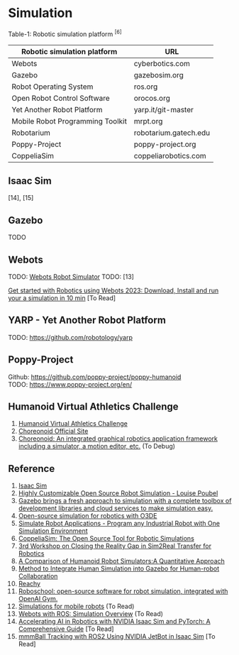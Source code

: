# Simulation

Table-1: Robotic simulation platform <sup>[6]</sup>

| Robotic simulation platform	| URL |
| -- | -- |
| Webots | cyberbotics.com |
| Gazebo | gazebosim.org |
| Robot Operating System | ros.org |
| Open Robot Control Software | orocos.org |
| Yet Another Robot Platform | yarp.it/git-master |
| Mobile Robot Programming Toolkit | mrpt.org |
| Robotarium | robotarium.gatech.edu |
| Poppy-Project | poppy-project.org |
| CoppeliaSim	| coppeliarobotics.com |

## Isaac Sim
[14], [15]

## Gazebo
TODO

## Webots
TODO: [Webots Robot Simulator](https://github.com/cyberbotics/webots)
TODO: [13]

[Get started with Robotics using Webots 2023: Download, Install and run your a simulation in 10 min](https://www.youtube.com/watch?v=gC00pWwOFhg) [To Read]

## YARP - Yet Another Robot Platform
TODO: https://github.com/robotology/yarp

## Poppy-Project
Github: https://github.com/poppy-project/poppy-humanoid <br>
TODO: https://www.poppy-project.org/en/

## Humanoid Virtual Athletics Challenge

1. [Humanoid Virtual Athletics Challenge](https://ytazz.github.io/vnoid/)
2. [Choreonoid Official Site](https://www.choreonoid.org/en/)
3. [Choreonoid: An integrated graphical robotics application framework including a simulator, a motion editor, etc.](https://github.com/choreonoid/choreonoid) (To Debug)

## Reference
1. [Isaac Sim](https://docs.omniverse.nvidia.com/isaacsim/latest/index.html#what-is-isaac-sim)
2. [Highly Customizable Open Source Robot Simulation - Louise Poubel](https://www.youtube.com/watch?v=FheYuaMYJHg)
3. [Gazebo brings a fresh approach to simulation with a complete toolbox of development libraries and cloud services to make simulation easy.](https://gazebosim.org/home)
4. [Open-source simulation for robotics with O3DE](https://robotec.ai/open-source-simulatrion-for-robotics-w/)
5. [Simulate Robot Applications - Program any Industrial Robot with One Simulation Environment](https://robodk.com/)
6. [CoppeliaSim: The Open Source Tool for Robotic Simulations](https://www.opensourceforu.com/2021/03/coppeliasim-the-open-source-tool-for-robotic-simulations/)
7. [3rd Workshop on Closing the Reality Gap in Sim2Real Transfer for Robotics](https://sim2real.github.io/)
8. [A Comparison of Humanoid Robot Simulators:A Quantitative Approach](https://arxiv.org/pdf/2008.04627.pdf)
9. [Method to Integrate Human Simulation into Gazebo for Human-robot Collaboration](https://iopscience.iop.org/article/10.1088/1757-899X/825/1/012006)
10. [Reachy](https://www.pollen-robotics.com/)
11. [Roboschool: open-source software for robot simulation, integrated with OpenAI Gym.](https://openai.com/research/roboschool)
12. [Simulations for mobile robots](https://www.blackcoffeerobotics.com/blog/simulations-for-mobile-robots) (To Read)
13. [Webots with ROS: Simulation Overview](https://www.blackcoffeerobotics.com/blog/webots-with-ros-simulation-overview) (To Read)
14. [Accelerating AI in Robotics with NVIDIA Isaac Sim and PyTorch: A Comprehensive Guide](https://medium.com/@kabilankb2003/accelerating-ai-in-robotics-with-nvidia-isaac-sim-and-pytorch-a-comprehensive-guide-3355bb9585a3) [To Read]
15. [mmmBall Tracking with ROS2 Using NVIDIA JetBot in Isaac Sim](https://medium.com/@kabilankb2003/ball-tracking-with-ros2-using-nvidia-jetbot-in-isaac-sim-1f36374e9a58) [To Read]
